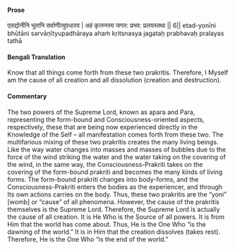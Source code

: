 #### Prose 

एतद्योनीनि भूतानि सर्वाणीत्युपधारय |
अहं कृत्स्नस्य जगत: प्रभव: प्रलयस्तथा || 6||
etad-yonīni bhūtāni sarvāṇītyupadhāraya
ahaṁ kṛitsnasya jagataḥ prabhavaḥ pralayas tathā

 #### Bengali Translation 

Know that all things come forth from these two prakritis. Therefore, I Myself am the cause of all creation and all dissolution (creation and destruction).

 #### Commentary 

The two powers of the Supreme Lord, known as apara and Para, representing the form-bound and Consciousness-oriented aspects, respectively, these that are being now experienced directly in the Knowledge of the Self – all manifestation comes forth from these two. The multifarious mixing of these two prakritis creates the many living beings. Like the way water changes into masses and masses of bubbles due to the force of the wind striking the water and the water taking on the covering of the wind, in the same way, the Consciousness-Prakriti takes on the covering of the form-bound prakriti and becomes the many kinds of living forms. The form-bound prakriti changes into body-forms, and the Consciousness-Prakriti enters the bodies as the experiencer, and through Its own actions carries on the body. Thus, these two prakritis are the “yoni” [womb] or “cause” of all phenomena. However, the cause of the prakritis themselves is the Supreme Lord. Therefore, the Supreme Lord is actually the cause of all creation. It is He Who is the Source of all powers. It is from Him that the world has come about. Thus, He is the One Who “is the dawning of the world.” It is in Him that the creation dissolves (takes rest). Therefore, He is the One Who “is the end of the world.”